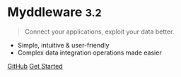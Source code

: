 # Myddleware <small>3.2</small>

> Connect your applications, exploit your data better.

- Simple, intuitive & user-friendly
- Complex data integration operations made easier

[GitHub](https://github.com/Myddleware/myddleware)
[Get Started](#Myddleware)
